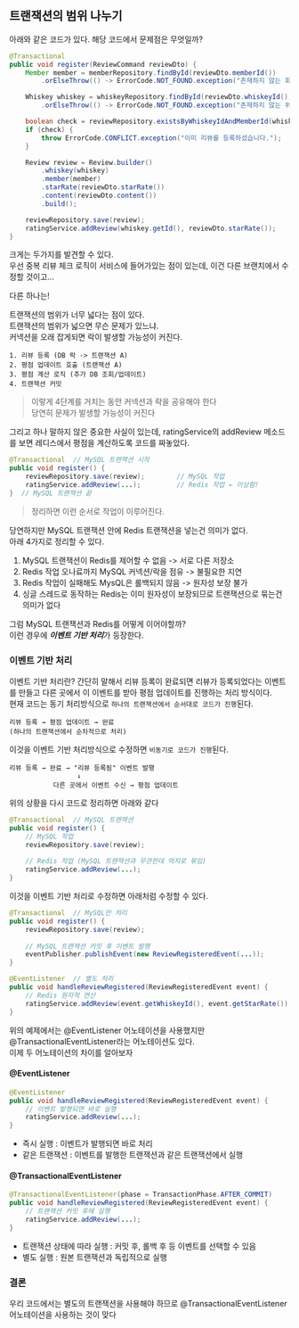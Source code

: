 ## 트랜잭션의 범위 나누기

아래와 같은 코드가 있다. 해당 코드에서 문제점은 무엇일까?

```java
@Transactional
public void register(ReviewCommand reviewDto) {
    Member member = memberRepository.findById(reviewDto.memberId())
        .orElseThrow(() -> ErrorCode.NOT_FOUND.exception("존재하지 않는 회원입니다."));

    Whiskey whiskey = whiskeyRepository.findById(reviewDto.whiskeyId())
        .orElseThrow(() -> ErrorCode.NOT_FOUND.exception("존재하지 않는 위스키입니다."));

    boolean check = reviewRepository.existsByWhiskeyIdAndMemberId(whiskey.getId(), reviewDto.memberId());
    if (check) {
        throw ErrorCode.CONFLICT.exception("이미 리뷰를 등록하셨습니다.");
    }

    Review review = Review.builder()
        .whiskey(whiskey)
        .member(member)
        .starRate(reviewDto.starRate())
        .content(reviewDto.content())
        .build();

    reviewRepository.save(review);
    ratingService.addReview(whiskey.getId(), reviewDto.starRate());
}
```

크게는 두가지를 발견할 수 있다.  
우선 중복 리뷰 체크 로직이 서비스에 들어가있는 점이 있는데, 이건 다른 브랜치에서 수정할 것이고...

다른 하나는!

트랜잭션의 범위가 너무 넓다는 점이 있다.  
트랜잭션의 범위가 넓으면 무슨 문제가 있느냐.  
커넥션을 오래 잡게되면 락이 발생할 가능성이 커진다.

```
1. 리뷰 등록 (DB 락 -> 트랜잭션 A)
2. 평점 업데이트 호출 (트랜잭션 A)
3. 평점 계산 로직 (추가 DB 조회/업데이트)
4. 트랜잭션 커밋
```
> 이렇게 4단계를 거치는 동안 커넥션과 락을 공유해야 한다  
당연히 문제가 발생할 가능성이 커진다

그리고 하나 말하지 않은 중요한 사실이 있는데, ratingService의 addReview 메소드를 보면 레디스에서 평점을 계산하도록 코드를 짜놓았다.

```java
@Transactional  // MySQL 트랜잭션 시작
public void register() {
    reviewRepository.save(review);        // MySQL 작업
    ratingService.addReview(...);         // Redis 작업 ← 이상함!
}  // MySQL 트랜잭션 끝
```
> 정리하면 이런 순서로 작업이 이루어진다.

당연하지만 MySQL 트랜잭션 안에 Redis 트랜잭션을 넣는건 의미가 없다.  
아래 4가지로 정리할 수 있다.

1. MySQL 트랜잭션이 Redis를 제어할 수 없음  -> 서로 다른 저장소
2. Redis 작업 오나료까지 MySQL 커넥션/락을 점유 -> 불필요한 지연
3. Redis 작업이 실패해도 MysQL은 롤백되지 않음  -> 원자성 보장 불가
4. 싱글 스레드로 동작하는 Redis는 이미 원자성이 보장되므로 트랜잭션으로 묶는건 의미가 없다

그럼 MySQL 트랜잭션과 Redis를 어떻게 이어야할까?  
이런 경우에 ***이벤트 기반 처리***가 등장한다.

### 이벤트 기반 처리
이벤트 기반 처리란?
간단히 말해서 리뷰 등록이 완료되면 리뷰가 등록되었다는 이벤트를 만들고 다른 곳에서 이 이벤트를 받아 평점 업데이트를 진행하는 처리 방식이다.  
현재 코드는 동기 처리방식으로 `하나의 트랜잭션에서 순서대로 코드가 진행`된다.

```
리뷰 등록 → 평점 업데이트 → 완료
(하나의 트랜잭션에서 순차적으로 처리)
```

이것을 이벤트 기반 처리방식으로 수정하면 `비동기로 코드가 진행`된다.

```
리뷰 등록 → 완료 → "리뷰 등록됨" 이벤트 발행
                 ↓
           다른 곳에서 이벤트 수신 → 평점 업데이트
```

위의 상황을 다시 코드로 정리하면 아래와 같다

```java
@Transactional  // MySQL 트랜잭션
public void register() {
    // MySQL 작업
    reviewRepository.save(review);
    
    // Redis 작업 (MySQL 트랜잭션과 무관한데 억지로 묶임)
    ratingService.addReview(...);
}
```

이것을 이벤트 기반 처리로 수정하면 아래처럼 수정할 수 있다.

```java
@Transactional  // MySQL만 처리
public void register() {
    reviewRepository.save(review);
    
    // MySQL 트랜잭션 커밋 후 이벤트 발행
    eventPublisher.publishEvent(new ReviewRegisteredEvent(...));
}

@EventListener  // 별도 처리
public void handleReviewRegistered(ReviewRegisteredEvent event) {
    // Redis 원자적 연산
    ratingService.addReview(event.getWhiskeyId(), event.getStarRate());
}
```

위의 예제에서는 @EventListener 어노테이션을 사용했지만 @TransactionalEventListener라는 어노테이션도 있다.  
이제 두 어노테이션의 차이를 알아보자

#### @EventListener
```java
@EventListener
public void handleReviewRegistered(ReviewRegisteredEvent event) {
    // 이벤트 발행되면 바로 실행
    ratingService.addReview(...);
}
```
+ 즉시 실행 : 이벤트가 발행되면 바로 처리
+ 같은 트랜잭션 : 이벤트를 발행한 트랜잭션과 같은 트랜잭션에서 실행

#### @TransactionalEventListener
```java
@TransactionalEventListener(phase = TransactionPhase.AFTER_COMMIT)
public void handleReviewRegistered(ReviewRegisteredEvent event) {
    // 트랜잭션 커밋 후에 실행
    ratingService.addReview(...);
}
```
+ 트랜잭션 상태에 따라 실행 : 커밋 후, 롤백 후 등 이벤트를 선택할 수 있음
+ 별도 실행 : 원본 트랜잭션과 독립적으로 실행

### 결론
우리 코드에서는 별도의 트랜잭션을 사용해야 하므로 @TransactionalEventListener 어노테이션을 사용하는 것이 맞다  
